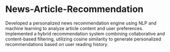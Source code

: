 # News-Article-Recommendation
Developed a personalized news recommendation engine using NLP and machine learning to analyze article content and user preferences. Implemented a hybrid recommendation system combining collaborative and content-based filtering, utilizing cosine similarity to generate personalized recommendations based on user reading history.
